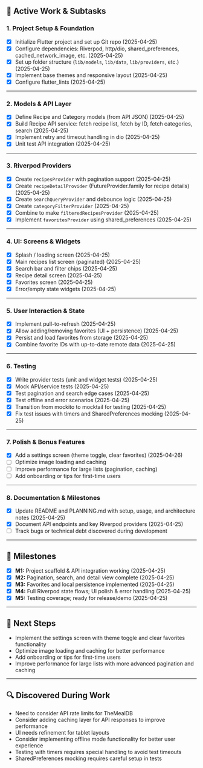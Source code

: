 ## 🚀 **Active Work & Subtasks**

### **1. Project Setup & Foundation**
- [x] Initialize Flutter project and set up Git repo (2025-04-25)
- [x] Configure dependencies: Riverpod, http/dio, shared_preferences, cached_network_image, etc. (2025-04-25)
- [x] Set up folder structure (`lib/models`, `lib/data`, `lib/providers`, etc.) (2025-04-25)
- [x] Implement base themes and responsive layout (2025-04-25)
- [x] Configure flutter_lints (2025-04-25)

---

### **2. Models & API Layer**
- [x] Define Recipe and Category models (from API JSON) (2025-04-25)
- [x] Build Recipe API service: fetch recipe list, fetch by ID, fetch categories, search (2025-04-25)
- [x] Implement retry and timeout handling in dio (2025-04-25)
- [x] Unit test API integration (2025-04-25)

---

### **3. Riverpod Providers**
- [x] Create `recipesProvider` with pagination support (2025-04-25)
- [x] Create `recipeDetailProvider` (FutureProvider.family for recipe details) (2025-04-25)
- [x] Create `searchQueryProvider` and debounce logic (2025-04-25)
- [x] Create `categoryFilterProvider` (2025-04-25)
- [x] Combine to make `filteredRecipesProvider` (2025-04-25)
- [x] Implement `favoritesProvider` using shared_preferences (2025-04-25)

---

### **4. UI: Screens & Widgets**
- [x] Splash / loading screen (2025-04-25)
- [x] Main recipes list screen (paginated) (2025-04-25)
- [x] Search bar and filter chips (2025-04-25)
- [x] Recipe detail screen (2025-04-25)
- [x] Favorites screen (2025-04-25)
- [x] Error/empty state widgets (2025-04-25)

---

### **5. User Interaction & State**
- [x] Implement pull-to-refresh (2025-04-25)
- [x] Allow adding/removing favorites (UI + persistence) (2025-04-25)
- [x] Persist and load favorites from storage (2025-04-25)
- [x] Combine favorite IDs with up-to-date remote data (2025-04-25)

---

### **6. Testing**
- [x] Write provider tests (unit and widget tests) (2025-04-25)
- [x] Mock API/service tests (2025-04-25)
- [x] Test pagination and search edge cases (2025-04-25)
- [x] Test offline and error scenarios (2025-04-25)
- [x] Transition from mockito to mocktail for testing (2025-04-25)
- [x] Fix test issues with timers and SharedPreferences mocking (2025-04-25)

---

### **7. Polish & Bonus Features**
- [x] Add a settings screen (theme toggle, clear favorites) (2025-04-26)
- [ ] Optimize image loading and caching
- [ ] Improve performance for large lists (pagination, caching)
- [ ] Add onboarding or tips for first-time users

---

### **8. Documentation & Milestones**
- [x] Update README and PLANNING.md with setup, usage, and architecture notes (2025-04-25)
- [x] Document API endpoints and key Riverpod providers (2025-04-25)
- [ ] Track bugs or technical debt discovered during development

---

## 🏁 **Milestones**
- [x] **M1:** Project scaffold & API integration working (2025-04-25)
- [x] **M2:** Pagination, search, and detail view complete (2025-04-25)
- [x] **M3:** Favorites and local persistence implemented (2025-04-25)
- [x] **M4:** Full Riverpod state flows; UI polish & error handling (2025-04-25)
- [x] **M5:** Testing coverage; ready for release/demo (2025-04-25)

---

## 📝 **Next Steps**
- Implement the settings screen with theme toggle and clear favorites functionality
- Optimize image loading and caching for better performance
- Add onboarding or tips for first-time users
- Improve performance for large lists with more advanced pagination and caching

---

## 🔍 **Discovered During Work**
- Need to consider API rate limits for TheMealDB
- Consider adding caching layer for API responses to improve performance
- UI needs refinement for tablet layouts
- Consider implementing offline mode functionality for better user experience
- Testing with timers requires special handling to avoid test timeouts
- SharedPreferences mocking requires careful setup in tests